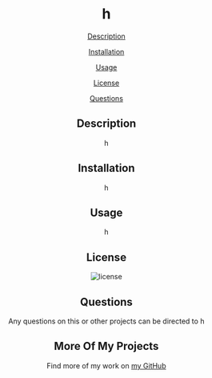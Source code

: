 <h1 align='center'>h
</h1>
<p align='center'><a href='#description'>Description</a></p><p align='center'><a href='#installation'>Installation</a></p><p align='center'><a href='#usage'>Usage</a></p><p align='center'><a href='#license'>License</a></p><p align='center'><a href='#questions'>Questions</a></p>


<h2 align='center'>Description</h2>
<p align='center'>h
</p>
<h2 align='center'>Installation</h2>
<p align='center'>h
</p>
<h2 align='center'>Usage</h2>
<p align='center'>h
</p>
<h2 align='center'>License</h2>
<p align='center'><img src='https://img.shields.io/badge/license-h-blue' alt='license'></img></p>
<h2 align='center'>Questions</h2>
<p align='center'>Any questions on this or other projects can be directed to h
</p>
<h2 align='center'>More Of My Projects</h2>
<p align='center'>Find more of my work on <a href='https://github.com/h'>my GitHub</a></p>
